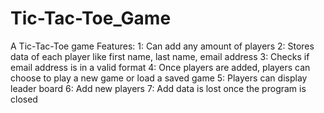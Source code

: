# Tic-Tac-Toe_Game
A Tic-Tac-Toe game 
Features:
1: Can add any amount of players
2: Stores data of each player like first name, last name, email address
3: Checks if email address is in a valid format
4: Once players are added, players can choose to play a new game or load a saved game
5: Players can display leader board
6: Add new players
7: Add data is lost once the program is closed
